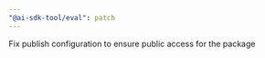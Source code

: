 ```yaml
---
"@ai-sdk-tool/eval": patch
---
```


Fix publish configuration to ensure public access for the package
